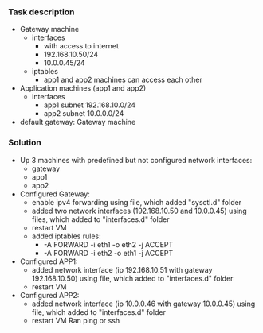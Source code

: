 ### Task description
- Gateway machine
  - interfaces
    - with access to internet
    - 192.168.10.50/24
    - 10.0.0.45/24
  - iptables
    - app1 and app2 machines can access each other
- Application machines (app1 and app2)
  - interfaces
    - app1 subnet 192.168.10.0/24
    - app2 subnet 10.0.0.0/24
- default gateway: Gateway machine

### Solution
- Up 3 machines with predefined but not configured network interfaces:
  - gateway
  - app1
  - app2
- Configured Gateway:
  - enable ipv4 forwarding using file, which added "sysctl.d" folder
  - added two network interfaces (192.168.10.50 and 10.0.0.45) using files, which added to "interfaces.d" folder
  - restart VM
  - added iptables rules:
    - -A FORWARD -i eth1 -o eth2 -j ACCEPT
    - -A FORWARD -i eth2 -o eth1 -j ACCEPT
- Configured APP1:
  - added network interface (ip 192.168.10.51 with gateway 192.168.10.50) using file, which added to "interfaces.d" folder
  - restart VM
- Configured APP2:
  - added network interface (ip 10.0.0.46 with gateway 10.0.0.45) using file, which added to "interfaces.d" folder
  - restart VM
Ran ping or ssh

